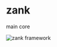 # zank
main core

![zank framework](https://raw.githubusercontent.com/zank-framework/zank/master/zank.png)
